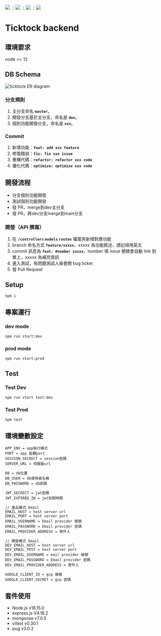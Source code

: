 ![](https://img.shields.io/github/stars/Taichyng-team-4/tickTock-backend.svg)
｜![](https://img.shields.io/github/forks/Taichyng-team-4/tickTock-backend.svg)
｜![](https://img.shields.io/github/issues-pr/Taichyng-team-4/tickTock-backend.svg)
｜![](https://img.shields.io/github/issues/Taichyng-team-4/tickTock-backend.svg)


# Ticktock backend

## 環境要求

node >= 12

## DB Schema
![ticktock ER diagram](https://github.com/Taichyng-team-4/tickTock-backend/assets/105664533/0bcee432-7cbc-4b36-9b36-53d586af15fc)

### 分支規則

1. 主分支命名 **`master`**。
2. 開發分支基於主分支，命名是 **`dev`**。
3. 個別功能開發分支，命名是 **`xxx`**。

### Commit

1. 新增功能：**`feat: add xxx feature`**
2. 修復錯誤：**`fix: fix xxx issue`**
3. 重構代碼：**`refactor: refactor xxx code`**
4. 優化代碼：**`optimize: optimize xxx code`**

## 開發流程

- 分支個別功能開發
- 測試個別功能開發
- 發 PR，merge到dev主分支
- 發 PR，將dev分支merge到main分支

### 開發（API 撰寫）

1. 在 **`/controllers` `models` `routes`** 檔案夾新增對應功能
2. branch 命名方式 **`feature/xxxxx`**，xxxxx 為功能敘述，請記得用英文
3. commit 訊息為 **`feat: #number xxxxx`**，number 填 issue 號碼會自動 link 到單上，xxxxx 為補充資訊
4. 進入測試，有問題測試人員會開 bug ticket
5. 發 Pull Request


## Setup

```
npm i
```

## 專案運行

### dev mode
```
npm run start:dev
```

### prod mode
```
npm run start:prod
```

## Test

### Test Dev

```
npm run start test:dev
```

### Test Prod
```
npm test
```

## 環境變數設定

```env
APP_ENV = app執行模式
PORT = app 監聽port
SESSION_SECRECT = session密碼
SERVER_URL = 伺服器url

DB = db位置
DB_USER = db使用者名稱
DB_PASSWORD = db密碼

JWT_SECRECT = jwt密碼
JWT_EXPIRED_IN = jwt到期時間

// 產品模式 Email
EMAIL_HOST = host server url
EMAIL_PORT = host server port
EMAIL_USERNAME = Email provider 帳號
EMAIL_PASSWORD = Email provider 密碼
EMAIL_PROVIDER_ADDRESS = 寄件人

// 開發模式 Email
DEV_EMAIL_HOST = host server url
DEV_EMAIL_POST = host server port
DEV_EMAIL_USERNAME = mail provider 帳號
DEV_EMAIL_PASSWORD = Email provider 密碼
DEV_EMAIL_PROVIDER_ADDRESS = 寄件人

GOOGLE_CLIENT_ID = gcp 帳號
GOOGLE_CLIENT_SECRET = gcp 密碼
```

## 套件使用
- Node.js v18.15.0
- express.js V4.18.2
- mongoose v7.0.5
- vitest v0.30.1
- pug v3.0.2
